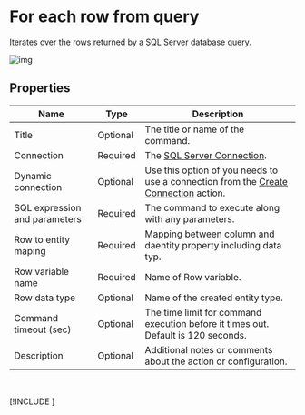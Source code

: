 # For each row from query

Iterates over the rows returned by a SQL Server database query.



![img](https://profitbasedocs.blob.core.windows.net/flowimages/read-rows.png)

## Properties

| Name         | Type            | Description                                       |
|--------------|-----------------|---------------------------------------------------|
| Title           | Optional | The title or name of the command.     |
| Connection      | Required | The [SQL Server Connection](./connection.md).         |
| Dynamic connection | Optional | Use this option of you needs to use a connection from the [Create Connection](./create-connection.md) action. |
| SQL expression and parameters   | Required      | The command to execute along with any parameters.   |
| Row to entity maping | Required  | Mapping between column and daentity property including data typ.   |
| Row variable name | Required  | Name of Row variable.  |
| Row data type | Optional  | Name of the created entity type.  |
| Command timeout (sec) | Optional | The time limit for command execution before it times out. Default is 120 seconds.|
| Description   | Optional | Additional notes or comments about the action or configuration. |

<br/>

[!INCLUDE [](__videos.md)]